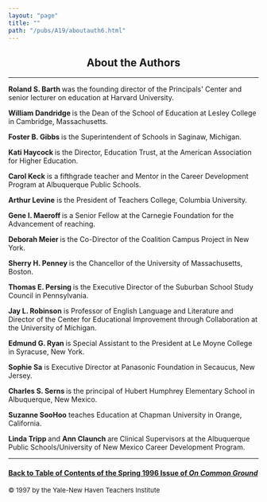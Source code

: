 ```yaml
---
layout: "page"
title: ""
path: "/pubs/A19/aboutauth6.html"
---
```

<main>
<center><h2>About the Authors
</h2></center>
<hr/>
<b>Roland S. Barth </b>was the founding director of the Principals' Center
and senior lecturer on education at Harvard University.
<p>
<b>William Dandridge </b>is the Dean of the School of  Education at Lesley
College in Cambridge, Massachusetts.
</p><p>
<b>Foster B. Gibbs </b>is the Superintendent of Schools in Saginaw,
Michigan.
</p><p>
<b>Kati Haycock </b>is the Director, Education Trust, at the American
Association for Higher Education.
</p><p>
<b>Carol Keck</b> is a fifth­grade teacher and Mentor in the Career
Development Program at Albuquerque Public Schools. 
</p><p>
<b>Arthur Levine</b> is the President of Teachers College, Columbia
University.
</p><p>
<b> Gene I. Maeroff </b>is a Senior Fellow at the Carnegie Foundation for
the  Advancement of reaching.
</p><p>
<b>Deborah Meier </b>is the Co-Director of the Coalition Campus Project in
New York.
</p><p>
<b>Sherry H. Penney </b>is the Chancellor of the University of
Massachusetts, Boston. 
</p><p>
<b>Thomas E. Persing </b>is the Executive Director of the Suburban School
Study Council in Pennsylvania.
</p><p>
<b>Jay L. Robinson</b> is Professor of English Language and Literature and
Director of the Center for Educational Improvement through  Collaboration
at the University of Michigan. 
</p><p>
<b>Edmund G. Ryan </b>is Special Assistant to the President at Le Moyne
College in Syracuse, New York.
</p><p>
<b>Sophie Sa</b> is Executive Director at Panasonic Foundation in
Secaucus,  New Jersey.
</p><p>
<b>Charles S. Serns </b>is the principal of Hubert Humphrey Elementary
School in Albuquerque, New Mexico.
</p><p>
<b>Suzanne SooHoo</b> teaches Education at Chapman University in Orange,
California.
</p><p>
<b>Linda Tripp </b> and <b>Ann Claunch </b>are Clinical Supervisors at the
Albuquerque Public  Schools/University of New Mexico Career Development
Program.
</p><hr/>
<h4><a href=".\">Back to
Table of Contents of the Spring 1996 Issue of <i>On Common
Ground</i></a>
</h4>
<font size="-1">© 1997 by the Yale-New Haven Teachers Institute
</font></main>